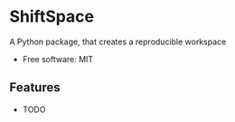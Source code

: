 # ShiftSpace

A Python package, that creates a reproducible workspace

* Free software: MIT

## Features

* TODO

